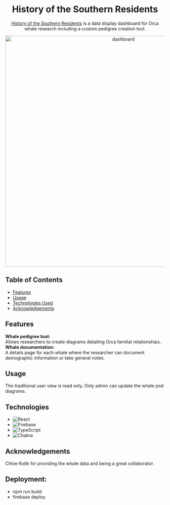 <h1 align="center">History of the Southern Residents</h1>

<p align="center"><a href='https://save-the-whales-ee45b.web.app/pods/3KMIIoqRyWVhr8x8vABb'>History of the Southern Residents</a> is a data display dashboard for Orca whale research including a custom pedigree creation tool. </p>

<p align="center">
<img width="731" alt="dashboard" src="https://github.com/Julian-Tipler/save-the-whales-flow/assets/59591817/77cbb72f-c65e-4a95-96b1-af2f70e923eb">
</p>

## Table of Contents
- [Features](#features)
- [Usage](#usage)
- [Technologies Used](#technologies-used)
- [Acknowledgements](#acknowledgements)

## Features

**Whale pedigree tool:**  
Allows researchers to create diagrams detailing Orca familial relationships.  
**Whale documentation:**  
A details page for each whale where the researcher can document demographic information or take general notes.  

## Usage

The traditional user view is read only. Only admin can update the whale pod diagrams.

## Technologies

* ![React](https://img.shields.io/badge/react-%2320232a.svg?style=for-the-badge&logo=react&logoColor=%2361DAFB)
* ![Firebase](https://img.shields.io/badge/Firebase-039BE5?style=for-the-badge&logo=Firebase&logoColor=white)
* ![TypeScript](https://img.shields.io/badge/typescript-%23007ACC.svg?style=for-the-badge&logo=typescript&logoColor=white)
* ![Chakra](https://img.shields.io/badge/chakra-%234ED1C5.svg?style=for-the-badge&logo=chakraui&logoColor=white)

## Acknowledgements

Chloe Kotik for providing the whale data and being a great collaborator.

## Deployment:
* npm run build
* firebase deploy
